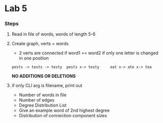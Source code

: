 # Lab 5

### Steps
1. Read in file of words, words of length 5-6
2. Create graph, verts = words
	* 2 verts are connected if word1 == word2 if only one letter is changed in one position

	```
	pests -> tests -> testy  pests x-> testy     eat x-> ate x-> tea
	```

	**NO ADDITIONS OR DELETIONS**
3. if only CLI arg is filename, print out
	* Number of words in file
	* Number of edges
	* Degree Distribution List
	* Give an example word of 2nd highest degree
	* Distribution of connection component sizes